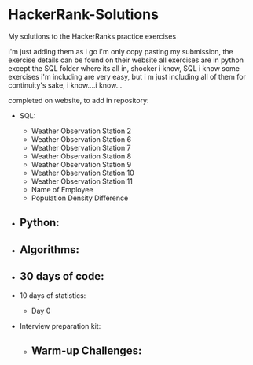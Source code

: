 # HackerRank-Solutions
My solutions to the HackerRanks practice exercises 

i'm just adding them as i go
i'm only copy pasting my submission, the exercise details can be found on their website
all exercises are in python except the SQL folder where its all in, shocker i know, SQL 
i know some exercises i'm including are very easy, but i m just including all of them for continuity's sake, i know....i know...


completed on website, to add in repository:

- SQL:
    - Weather Observation Station 2
    - Weather Observation Station 6
    - Weather Observation Station 7
    - Weather Observation Station 8
    - Weather Observation Station 9
    - Weather Observation Station 10
    - Weather Observation Station 11
    - Name of Employee
    - Population Density Difference

- Python:
    - 

- Algorithms:
    -

- 30 days of code:
    -

- 10 days of statistics:
    - Day 0

- Interview preparation kit:
    - Warm-up Challenges:
        - 



